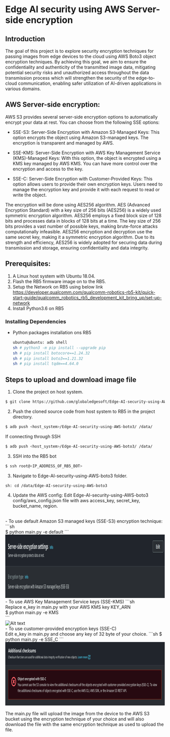 
# Edge AI security using AWS Server-side encryption
## Introduction
The goal of this project is to explore security encryption techniques for passing images from edge devices to the cloud using AWS Boto3 object encryption techniques. By achieving this goal, we aim to ensure the confidentiality and authenticity of the transmitted image data, mitigating potential security risks and unauthorized access throughout the data transmission process which will strengthen the security of the edge-to-cloud communication, enabling safer utilization of AI-driven applications in various domains. 

## AWS Server-side encryption:  

AWS S3 provides several server-side encryption options to automatically encrypt your data at rest. You can choose from the following SSE options: 
- SSE-S3: Server-Side Encryption with Amazon S3-Managed Keys: This option encrypts the object using Amazon S3-managed keys. The encryption is transparent and managed by AWS. 

- SSE-KMS: Server-Side Encryption with AWS Key Management Service (KMS)-Managed Keys: With this option, the object is encrypted using a KMS key managed by AWS KMS. You can have more control over the encryption and access to the key. 

- SSE-C: Server-Side Encryption with Customer-Provided Keys: This option allows users to provide their own encryption keys. Users need to manage the encryption key and provide it with each request to read or write the object. 

The encryption will be done using AES256 algorithm. AES (Advanced Encryption Standard) with a key size of 256 bits (AES256) is a widely used symmetric encryption algorithm. AES256 employs a fixed block size of 128 bits and processes data in blocks of 128 bits at a time. The key size of 256 bits provides a vast number of possible keys, making brute-force attacks computationally infeasible. AES256 encryption and decryption use the same secret key, making it a symmetric encryption algorithm. Due to its strength and efficiency, AES256 is widely adopted for securing data during transmission and storage, ensuring confidentiality and data integrity. 

## Prerequisites: 
1. A Linux host system with Ubuntu 18.04.
2. Flash the RB5 firmware image on to the RB5.
3. Setup the Network on RB5 using below link https://developer.qualcomm.com/qualcomm-robotics-rb5-kit/quick-start-guide/qualcomm_robotics_rb5_development_kit_bring_up/set-up-network  
4. Install Python3.6 on RB5 

### Installing Dependencies
- Python packages installation ons RB5
  ``` sh
  ubuntu@ubuntu: adb shell
  sh # python3 -m pip install --upgrade pip
  sh # pip install botocore==1.24.32 
  sh # pip install boto3==1.21.32 
  sh # pip install tqdm==4.64.0 
  ```
    
## Steps to upload and download image file 

1. Clone the project on host system.
```sh
$ git clone https://github.com/globaledgesoft/Edge-AI-security-using-AWS-boto3
```
2. Push the cloned source code from host system to RB5 in the project directory. 
``` sh
$ adb push <host_system>/Edge-AI-security-using-AWS-boto3/ /data/
```
If connecting through SSH  
``` sh
$ adb push <host_system>/Edge-AI-security-using-AWS-boto3/ /data/
```

3. SSH into the RB5 bot 
```sh
$ ssh root@<IP_ADDRESS_OF_RB5_BOT> 
```

3. Navigate to Edge-AI-security-using-AWS-boto3 folder. 
```sh
sh: cd /data/Edge-AI-security-using-AWS-boto3
```

4. Update the AWS config: Edit Edge-AI-security-using-AWS-boto3 config/aws_config.json file with aws access_key, secret_key, bucket_name, region. 
<br>
- To use default Amazon S3 managed keys (SSE-S3) encryption technique:  
```sh<br>
$ python main.py -e default 
 ```
<img src="assets/sse.png" alt="Alt text" width=1000px height=200px><br>
- To use AWS Key Management Service keys (SSE-KMS)  
```sh
<br>
Replace e_key in main.py with your AWS KMS key KEY_ARN <br>
$ python main.py -e KMS 
<br>
``` <br>
<img src="assets/kms.png" alt="Alt text" width=1000px height=200px>
<br>
- To use customer-provided encryption keys (SSE-C)  
<br>
Edit e_key in main.py and choose any key of 32 byte of your choice.  
```sh
$ python main.py -e SSE_C 
```
<br>
<img src="assets/sse_c.png" alt="Alt text" width=1000px height=200px>
<br>

The main.py file will upload the image from the device to the AWS S3 bucket using the encryption technique of your choice and will also download the file with the same encryption technique as used to upload the file. 